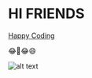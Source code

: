 # HI FRIENDS

<a href="https://imyogeshgaur.github.io"> Happy Coding</a>

😂🤣😂😄

![alt text](https://unsplash.com/photos/46fJyLS6jmM)
